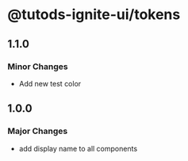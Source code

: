 # @tutods-ignite-ui/tokens

## 1.1.0

### Minor Changes

- Add new test color

## 1.0.0

### Major Changes

- add display name to all components
